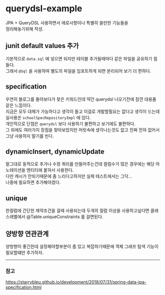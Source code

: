 # querydsl-example

JPA + QueryDSL 사용하면서 애로사항이나 특별히 쓸만한 기능들을  
정리해놓기위해 작성.

## junit default values 추가

기본적으로 `data.sql` 에 넣으면 되지만 테이블 추가될때마다 같은 파일을 공유하기 힘들다.  
그래서 `@Sql` 을 사용하여 별도의 파일을 임포트하게 되면 분리되어 보기 더 편하다.

## specification

우연히 블로그를 돌아보다가 찾은 키워드인데 약간 querydsl 나오기전에 잠깐 대용품같은 느낌이다.  
지금은 모두 대체가 가능하다고 생각이 들고 이걸로 개발할필요는 없다고 생각이 드는데  
실사용은 `schoolSpecRepositoryImpl` 에 있다.  
개인적으로 단점은 `querydsl` 보다 사용하기 불편하고 보기에도 불편하다.  
그 외에도 여러가지 장점을 찾아보았지만 머릿속에 생각나는것도 없고 진짜 전혀 없어서 그냥 사용하지 말기를 빈다.

## dynamicInsert, dynamicUpdate

말그대로 동적으로 추가나 수정 쿼리를 만들어주는건데 컬럼수가 많은 경우에는 해당 아노테이션을 엔티티에 붙혀서 사용한다.  
다만 캐시가 안되기때문에 좀 느리다고하지만 실제 테스트에서는 그닥...  
나중에 필요하면 추가해야겠다.

## unique

한컬럼에 간단한 제약조건을 걸때 사용되는데 두개의 컬럼 이상을 사용하고싶다면 클래스레벨에서 @Table.uniqueConstraints 를 걸면된다.

## 양방향 연관관계

양방향이 좋긴한데 설정해야할부분이 좀 있고 복잡하기때문에 객체 그래프 탐색 기능이 필요할떄만 추가하자.

---

### 참고

https://starrybleu.github.io/development/2018/07/31/spring-data-jpa-specification.html
